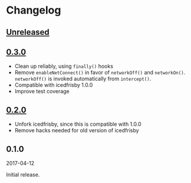 Changelog
=========

[Unreleased]
------------


[0.3.0]
-------

- Clean up reliably, using `finally()` hooks
- Remove `enableNetConnect()` in favor of `networkOff()` and `networkOn()`.
  `networkOff()` is invoked automatically from `intercept()`.
- Compatible with icedfrisby 1.0.0
- Improve test coverage


[0.2.0]
-------

- Unfork icedfrisby, since this is compatible with 1.0.0
- Remove hacks needed for old version of icedfrisby


0.1.0
-----

2017-04-12

Initial release.


[Unreleased]: https://github.com/paulmelnikow/icedfrisby-nock/compare/0.3.0...HEAD
[0.3.0]: https://github.com/paulmelnikow/icedfrisby-nock/compare/0.2.0...0.3.0
[0.2.0]: https://github.com/paulmelnikow/icedfrisby-nock/compare/0.1.0...0.2.0
